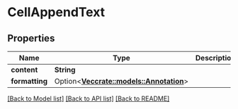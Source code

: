 # CellAppendText

## Properties

Name | Type | Description | Notes
------------ | ------------- | ------------- | -------------
**content** | **String** |  | 
**formatting** | Option<[**Vec<crate::models::Annotation>**](annotation.md)> |  | [optional]

[[Back to Model list]](../README.md#documentation-for-models) [[Back to API list]](../README.md#documentation-for-api-endpoints) [[Back to README]](../README.md)


